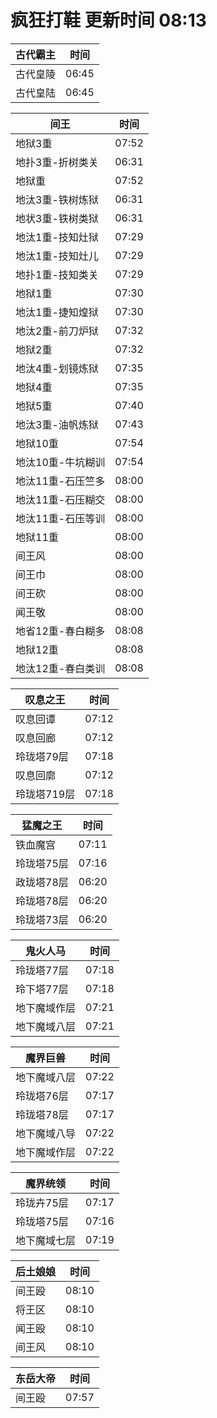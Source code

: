 # 疯狂打鞋 更新时间 08:13

| 古代霸主   | 时间    |
|--------|-------|
| 古代皇陵 | 06:45 |
| 古代皇陆 | 06:45 |

| 间王   | 时间    |
|--------|-------|
| 地狱3重 | 07:52 |
| 地扑3重-折树类关 | 06:31 |
| 地狱重 | 07:52 |
| 地汰3重-铁树炼狱 | 06:31 |
| 地状3重-铁树类狱 | 06:31 |
| 地汰1重-技知灶狱 | 07:29 |
| 地汰1重-技知灶儿 | 07:29 |
| 地扑1重-技知类关 | 07:29 |
| 地狱1重 | 07:30 |
| 地汰1重-捷知煌狱 | 07:30 |
| 地汰2重-前刀炉狱 | 07:32 |
| 地狱2重 | 07:32 |
| 地汰4重-划镜炼狱 | 07:35 |
| 地狱4重 | 07:35 |
| 地狱5重 | 07:40 |
| 地汰3重-油帆炼狱 | 07:43 |
| 地狱10重 | 07:54 |
| 地汰10重-牛坑糊训 | 07:54 |
| 地汰11重-石压竺多 | 08:00 |
| 地汰11重-石压糊交 | 08:00 |
| 地汰11重-石压等训 | 08:00 |
| 地狱11重 | 08:00 |
| 间王风 | 08:00 |
| 间王巾 | 08:00 |
| 间王砍 | 08:00 |
| 闻王敬 | 08:00 |
| 地省12重-春白糊多 | 08:08 |
| 地狱12重 | 08:08 |
| 地汰12重-春白类训 | 08:08 |

| 叹息之王   | 时间    |
|--------|-------|
| 叹息回谭 | 07:12 |
| 叹息回廊 | 07:12 |
| 玲珑塔79层 | 07:18 |
| 叹息回廓 | 07:12 |
| 玲珑塔719层 | 07:18 |

| 猛魔之王   | 时间    |
|--------|-------|
| 铁血魔宫 | 07:11 |
| 玲珑塔75层 | 07:16 |
| 政珑塔78层 | 06:20 |
| 玲珑塔78层 | 06:20 |
| 玲珑塔73层 | 06:20 |

| 鬼火人马   | 时间    |
|--------|-------|
| 玲珑塔77层 | 07:18 |
| 玲下塔77层 | 07:18 |
| 地下魔域作层 | 07:21 |
| 地下魔域八层 | 07:21 |

| 魔界巨兽   | 时间    |
|--------|-------|
| 地下魔域八层 | 07:22 |
| 玲珑塔76层 | 07:17 |
| 玲珑塔78层 | 07:17 |
| 地下魔域八导 | 07:22 |
| 地下魔域作层 | 07:22 |

| 魔界统领   | 时间    |
|--------|-------|
| 玲珑卉75层 | 07:17 |
| 玲珑塔75层 | 07:16 |
| 地下魔域七层 | 07:19 |

| 后土娘娘   | 时间    |
|--------|-------|
| 间王殴 | 08:10 |
| 将王区 | 08:10 |
| 闻王殴 | 08:10 |
| 间王风 | 08:10 |

| 东岳大帝   | 时间    |
|--------|-------|
| 间王殴 | 07:57 |